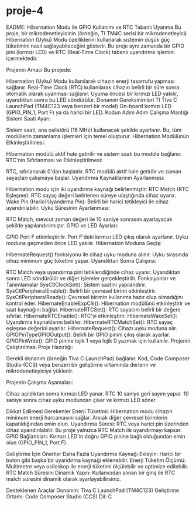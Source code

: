 # proje-4
EADME: Hibernation Modu ile GPIO Kullanımı ve RTC Tabanlı Uyanma
Bu proje, bir mikrodenetleyicinin (örneğin, TI TM4C serisi bir mikrodenetleyici) Hibernation (Uyku) Modu özelliklerini kullanarak sistemin düşük güç tüketimini nasıl sağlayabileceğini gösterir. Bu proje aynı zamanda bir GPIO pini (kırmızı LED) ve RTC (Real-Time Clock) tabanlı uyandırma işlemini içermektedir.

Projenin Amacı
Bu projede:

Hibernation (Uyku) Modu kullanılarak cihazın enerji tasarrufu yapması sağlanır.
Real-Time Clock (RTC) kullanılarak cihazın belirli bir süre sonra otomatik olarak uyanması sağlanır.
Uyuma öncesi bir kırmızı LED yakılır, uyandıktan sonra bu LED söndürülür.
Donanım Gereksinimleri
TI Tiva C LaunchPad (TM4C123 veya benzeri bir model)
On-board kırmızı LED (GPIO_PIN_1, Port F) ya da harici bir LED.
Kodun Adım Adım Çalışma Mantığı
Sistem Saati Ayarı:

Sistem saati, ana osilatörü (16 MHz) kullanacak şekilde ayarlanır.
Bu, tüm modüllerin zamanlama işlemleri için temel oluşturur.
Hibernation Modülünün Etkinleştirilmesi:

Hibernation modülü aktif hale getirilir ve sistem saati bu modüle bağlanır.
RTC'nin Sıfırlanması ve Etkinleştirilmesi:

RTC, sıfırlanarak 0'dan başlatılır.
RTC modülü aktif hale getirilir ve zaman sayaçları çalışmaya başlar.
Uyandırma Kaynaklarının Ayarlanması:

Hibernation modu için iki uyandırma kaynağı belirlenmiştir:
RTC Match (RTC Eşleşme): RTC sayaç değeri belirlenen süreye ulaştığında cihaz uyanır.
Wake Pin (Harici Uyandırma Pin): Belirli bir harici tetikleyici ile cihaz uyandırılabilir.
Uyku Süresinin Ayarlanması:

RTC Match, mevcut zaman değeri ile 10 saniye sonrasını ayarlayacak şekilde yapılandırılmıştır.
GPIO ve LED Ayarları:

GPIO Port F etkinleştirilir.
Port F'deki kırmızı LED çıkış olarak ayarlanır.
Uyku moduna geçmeden önce LED yakılır.
Hibernation Moduna Geçiş:

HibernateRequest() fonksiyonu ile cihaz uyku moduna alınır.
Uyku sırasında cihaz minimum güç tüketimi yapar.
Uyandıktan Sonra Çalışma:

RTC Match veya uyandırma pini tetiklendiğinde cihaz uyanır.
Uyandıktan sonra LED söndürülür ve diğer işlemler gerçekleştirilir.
Fonksiyonlar ve Tanımlamalar
SysCtlClockSet(): Sistem saatini yapılandırır.
SysCtlPeripheralEnable(): Belirli bir çevresel birimi etkinleştirir.
SysCtlPeripheralReady(): Çevresel birimin kullanıma hazır olup olmadığını kontrol eder.
HibernateEnableExpClk(): Hibernation modülünü etkinleştirir ve saat kaynağını bağlar.
HibernateRTCSet(): RTC sayacını belirli bir değere sıfırlar.
HibernateRTCEnable(): RTC'yi etkinleştirir.
HibernateWakeSet(): Uyandırma kaynaklarını belirler.
HibernateRTCMatchSet(): RTC sayaç eşleşme değerini ayarlar.
HibernateRequest(): Cihazı uyku moduna alır.
GPIOPinTypeGPIOOutput(): Belirli bir GPIO pinini çıkış olarak ayarlar.
GPIOPinWrite(): GPIO pinine lojik 1 veya lojik 0 yazmak için kullanılır.
Projenin Çalıştırılması
Proje Hazırlığı:

Gerekli donanım (örneğin Tiva C LaunchPad) bağlanır.
Kod, Code Composer Studio (CCS) veya benzeri bir geliştirme ortamında derlenir ve mikrodenetleyiciye yüklenir.

Projenin Çalışma Aşamaları:

Cihaz açıldıktan sonra kırmızı LED yanar.
RTC 10 saniye geri sayım yapar.
10 saniye sonra cihaz uyku modundan çıkar ve kırmızı LED söner.

Dikkat Edilmesi Gerekenler
Enerji Tüketimi: Hibernation modu cihazın minimum enerji harcamasını sağlar. Ancak diğer çevresel birimlerin kapatıldığından emin olun.
Uyandırma Süresi: RTC veya harici pin üzerinden cihaz uyandırılabilir. Bu proje yalnızca RTC Match ile uyandırmayı kapsar.
GPIO Bağlantıları: Kırmızı LED'in doğru GPIO pinine bağlı olduğundan emin olun (GPIO_PIN_1, Port F).

Geliştirme İçin Öneriler
Daha Fazla Uyandırma Kaynağı Ekleyin:
Harici bir buton gibi başka bir uyandırma kaynağı eklenebilir.
Enerji Tüketim Ölçümü:
Multimetre veya osiloskop ile enerji tüketimi ölçülebilir ve optimize edilebilir.
RTC Match Süresini Dinamik Yapın:
Kullanıcıdan alınan bir giriş ile RTC match süresini dinamik olarak ayarlayabilirsiniz.

Desteklenen Araçlar
Donanım: Tiva C LaunchPad (TM4C123)
Geliştirme Ortamı: Code Composer Studio (CCS)
Dil: C
